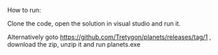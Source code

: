 How to run:


  Clone the code, open the solution in visual studio and run it. 

  
  Alternatively goto https://github.com/Tretygon/planets/releases/tag/1 , download the zip, unzip it and run planets.exe
